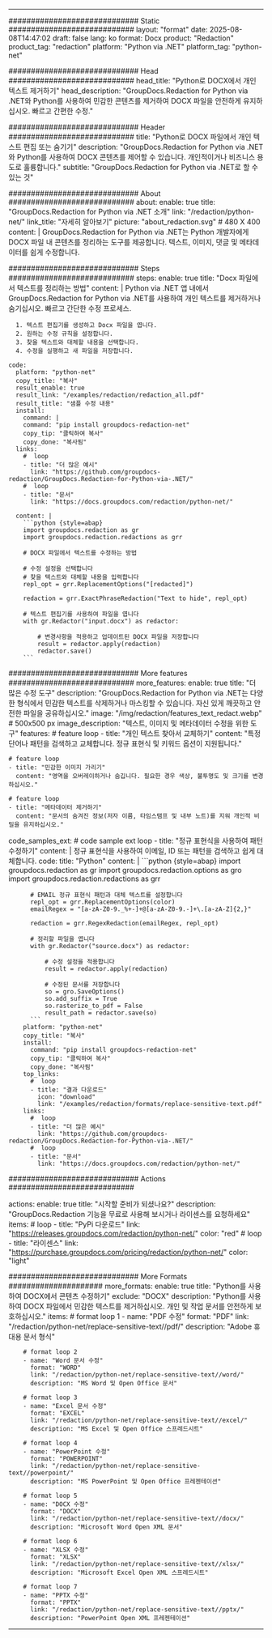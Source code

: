 
---
############################# Static ############################
layout: "format"
date:  2025-08-08T14:47:02
draft: false
lang: ko
format: Docx
product: "Redaction"
product_tag: "redaction"
platform: "Python via .NET"
platform_tag: "python-net"

############################# Head ############################
head_title: "Python로 DOCX에서 개인 텍스트 제거하기"
head_description: "GroupDocs.Redaction for Python via .NET와 Python를 사용하여 민감한 콘텐츠를 제거하여 DOCX 파일을 안전하게 유지하십시오. 빠르고 간편한 수정."

############################# Header ############################
title: "Python로 DOCX 파일에서 개인 텍스트 편집 또는 숨기기" 
description: "GroupDocs.Redaction for Python via .NET와 Python를 사용하여 DOCX 콘텐츠를 제어할 수 있습니다. 개인적이거나 비즈니스 용도로 훌륭합니다."
subtitle: "GroupDocs.Redaction for Python via .NET로 할 수 있는 것" 

############################# About ############################
about:
    enable: true
    title: "GroupDocs.Redaction for Python via .NET 소개"
    link: "/redaction/python-net/"
    link_title: "자세히 알아보기"
    picture: "about_redaction.svg" # 480 X 400
    content: |
       GroupDocs.Redaction for Python via .NET는 Python 개발자에게 DOCX 파일 내 콘텐츠를 정리하는 도구를 제공합니다. 텍스트, 이미지, 댓글 및 메타데이터를 쉽게 수정합니다.

############################# Steps ############################
steps:
    enable: true
    title: "Docx 파일에서 텍스트를 정리하는 방법"
    content: |
      Python via .NET 앱 내에서 GroupDocs.Redaction for Python via .NET를 사용하여 개인 텍스트를 제거하거나 숨기십시오. 빠르고 간단한 수정 프로세스.
      
      1. 텍스트 편집기를 생성하고 Docx 파일을 엽니다.
      2. 원하는 수정 규칙을 설정합니다.
      3. 찾을 텍스트와 대체할 내용을 선택합니다.
      4. 수정을 실행하고 새 파일을 저장합니다.
   
    code:
      platform: "python-net"
      copy_title: "복사"
      result_enable: true
      result_link: "/examples/redaction/redaction_all.pdf"
      result_title: "샘플 수정 내용"
      install:
        command: |
        command: "pip install groupdocs-redaction-net"
        copy_tip: "클릭하여 복사"
        copy_done: "복사됨"
      links:
        #  loop
        - title: "더 많은 예시"
          link: "https://github.com/groupdocs-redaction/GroupDocs.Redaction-for-Python-via-.NET/"
        #  loop
        - title: "문서"
          link: "https://docs.groupdocs.com/redaction/python-net/"
          
      content: |
        ```python {style=abap}
        import groupdocs.redaction as gr
        import groupdocs.redaction.redactions as grr

        # DOCX 파일에서 텍스트를 수정하는 방법

        # 수정 설정을 선택합니다
        # 찾을 텍스트와 대체할 내용을 입력합니다
        repl_opt = grr.ReplacementOptions("[redacted]")
                
        redaction = grr.ExactPhraseRedaction("Text to hide", repl_opt)

        # 텍스트 편집기를 사용하여 파일을 엽니다
        with gr.Redactor("input.docx") as redactor:

            # 변경사항을 적용하고 업데이트된 DOCX 파일을 저장합니다
            result = redactor.apply(redaction)
            redactor.save()
        ```            


############################# More features ############################
more_features:
  enable: true
  title: "더 많은 수정 도구"
  description: "GroupDocs.Redaction for Python via .NET는 다양한 형식에서 민감한 텍스트를 삭제하거나 마스킹할 수 있습니다. 자신 있게 깨끗하고 안전한 파일을 공유하십시오."
  image: "/img/redaction/features_text_redact.webp" # 500x500 px
  image_description: "텍스트, 이미지 및 메타데이터 수정을 위한 도구"
  features:
    # feature loop
    - title: "개인 텍스트 찾아서 교체하기"
      content: "특정 단어나 패턴을 검색하고 교체합니다. 정규 표현식 및 키워드 옵션이 지원됩니다."

    # feature loop
    - title: "민감한 이미지 가리기"
      content: "영역을 오버레이하거나 숨깁니다. 필요한 경우 색상, 불투명도 및 크기를 변경하십시오."

    # feature loop
    - title: "메타데이터 제거하기"
      content: "문서의 숨겨진 정보(저자 이름, 타임스탬프 및 내부 노트)를 지워 개인적 비밀을 유지하십시오."
      
  code_samples_ext:
    # code sample ext loop
    - title: "정규 표현식을 사용하여 패턴 수정하기"
      content: |
        정규 표현식을 사용하여 이메일, ID 또는 패턴을 검색하고 쉽게 대체합니다.
      code:
        title: "Python"
        content: |
          ```python {style=abap}
          import groupdocs.redaction as gr
          import groupdocs.redaction.options as gro
          import groupdocs.redaction.redactions as grr

          # EMAIL 정규 표현식 패턴과 대체 텍스트를 설정합니다
          repl_opt = grr.ReplacementOptions(color)
          emailRegex = "[a-zA-Z0-9._%+-]+@[a-zA-Z0-9.-]+\.[a-zA-Z]{2,}"

          redaction = grr.RegexRedaction(emailRegex, repl_opt)

          # 정리할 파일을 엽니다
          with gr.Redactor("source.docx") as redactor:

              # 수정 설정을 적용합니다
              result = redactor.apply(redaction)

              # 수정된 문서를 저장합니다
              so = gro.SaveOptions()
              so.add_suffix = True
              so.rasterize_to_pdf = False
              result_path = redactor.save(so)
          ```
        platform: "python-net"
        copy_title: "복사"
        install:
          command: "pip install groupdocs-redaction-net"
          copy_tip: "클릭하여 복사"
          copy_done: "복사됨"
        top_links:
          #  loop
          - title: "결과 다운로드"
            icon: "download"
            link: "/examples/redaction/formats/replace-sensitive-text.pdf"
        links:
          #  loop
          - title: "더 많은 예시"
            link: "https://github.com/groupdocs-redaction/GroupDocs.Redaction-for-Python-via-.NET/"
          #  loop
          - title: "문서"
            link: "https://docs.groupdocs.com/redaction/python-net/"


############################# Actions ############################

actions:
  enable: true
  title: "시작할 준비가 되셨나요?"
  description: "GroupDocs.Redaction 기능을 무료로 사용해 보시거나 라이센스를 요청하세요"
  items:
    #  loop
    - title: "PyPi 다운로드"
      link: "https://releases.groupdocs.com/redaction/python-net/"
      color: "red"
        #  loop
    - title: "라이센스"
      link: "https://purchase.groupdocs.com/pricing/redaction/python-net/"
      color: "light"


############################# More Formats #####################
more_formats:
    enable: true
    title: "Python를 사용하여 DOCX에서 콘텐츠 수정하기"
    exclude: "DOCX"
    description: "Python를 사용하여 DOCX 파일에서 민감한 텍스트를 제거하십시오. 개인 및 작업 문서를 안전하게 보호하십시오."
    items: 
        # format loop 1
        - name: "PDF 수정"
          format: "PDF"
          link: "/redaction/python-net/replace-sensitive-text//pdf/"
          description: "Adobe 휴대용 문서 형식"

        # format loop 2
        - name: "Word 문서 수정"
          format: "WORD"
          link: "/redaction/python-net/replace-sensitive-text//word/"
          description: "MS Word 및 Open Office 문서"
          
        # format loop 3
        - name: "Excel 문서 수정"
          format: "EXCEL"
          link: "/redaction/python-net/replace-sensitive-text//excel/"
          description: "MS Excel 및 Open Office 스프레드시트"

        # format loop 4
        - name: "PowerPoint 수정"
          format: "POWERPOINT"
          link: "/redaction/python-net/replace-sensitive-text//powerpoint/"
          description: "MS PowerPoint 및 Open Office 프레젠테이션"

        # format loop 5
        - name: "DOCX 수정"
          format: "DOCX"
          link: "/redaction/python-net/replace-sensitive-text//docx/"
          description: "Microsoft Word Open XML 문서"
          
        # format loop 6
        - name: "XLSX 수정"
          format: "XLSX"
          link: "/redaction/python-net/replace-sensitive-text//xlsx/"
          description: "Microsoft Excel Open XML 스프레드시트"
          
        # format loop 7
        - name: "PPTX 수정"
          format: "PPTX"
          link: "/redaction/python-net/replace-sensitive-text//pptx/"
          description: "PowerPoint Open XML 프레젠테이션"


---